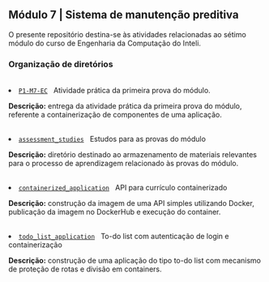 <h2>Módulo 7 | Sistema de manutenção preditiva</h2>

<p>O presente repositório destina-se às atividades relacionadas ao sétimo módulo do curso de Engenharia da Computação do Inteli.</p>

<h3>Organização de diretórios</h3><br>

<li><a href="https://github.com/amandafontes/M7-Inteli-Predictive-Maintenance-System/tree/main/P1-M7-EC"><code>P1-M7-EC</code></a>&nbsp;&nbsp;&nbsp;Atividade prática da primeira prova do módulo.<br>
  <p><b>Descrição:</b> entrega da atividade prática da primeira prova do módulo, referente a containerização de componentes de uma aplicação.</p>
<br>

<li><a href="https://github.com/amandafontes/M7-Inteli-Predictive-Maintenance-System/tree/main/assessment_studies"><code>assessment_studies</code></a>&nbsp;&nbsp;&nbsp;Estudos para as provas do módulo<br>
  <p><b>Descrição:</b> diretório destinado ao armazenamento de materiais relevantes para o processo de aprendizagem relacionado às provas do módulo.</p>
<br>

<li><a href="https://github.com/amandafontes/M7-Inteli-Predictive-Maintenance-System/tree/main/containerized_application"><code>containerized_application</code></a>&nbsp;&nbsp;&nbsp;API para currículo containerizado<br>
  <p><b>Descrição:</b> construção da imagem de uma API simples utilizando Docker, publicação da imagem no DockerHub e execução do container.</p>
<br>

<li><a href="https://github.com/amandafontes/M7-Inteli-Predictive-Maintenance-System/tree/main/todo_list_application"><code>todo_list_application</code></a>&nbsp;&nbsp;&nbsp;To-do list com autenticação de login e containerização<br>
  <p><b>Descrição:</b> construção de uma aplicação do tipo to-do list com mecanismo de proteção de rotas e divisão em containers.</p>
<br>
